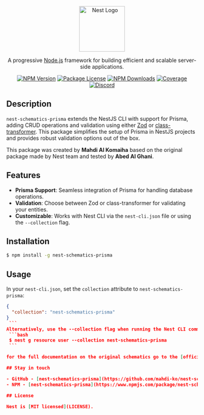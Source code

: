 <p align="center">
  <a href="http://nestjs.com/" target="blank"><img src="https://nestjs.com/img/logo-small.svg" width="120" alt="Nest Logo" /></a>
</p>

<p align="center">A progressive <a href="http://nodejs.org" target="blank">Node.js</a> framework for building efficient and scalable server-side applications.</p>

<p align="center">
<a href="https://www.npmjs.com/package/nest-schematics-prisma"><img src="https://img.shields.io/npm/v/nest-schematics-prisma.svg" alt="NPM Version" /></a>
<a href="https://www.npmjs.com/package/nest-schematics-prisma"><img src="https://img.shields.io/npm/l/nest-schematics-prisma.svg" alt="Package License" /></a>
<a href="https://www.npmjs.com/package/nest-schematics-prisma"><img src="https://img.shields.io/npm/dm/nest-schematics-prisma.svg" alt="NPM Downloads" /></a>
<a href="https://coveralls.io/github/mahdi-ko/nest-schematics-prisma?branch=master" target="_blank"><img src="https://coveralls.io/repos/github/mahdi-ko/nest-schematics-prisma/badge.svg?branch=master#9" alt="Coverage" /></a>
<a href="https://discord.gg/G7Qnnhy" target="_blank"><img src="https://img.shields.io/badge/discord-online-brightgreen.svg" alt="Discord"/></a>
</p>

## Description

`nest-schematics-prisma` extends the NestJS CLI with support for Prisma, adding CRUD operations and validation using either [Zod](https://github.com/colinhacks/zod) or [class-transformer](https://github.com/typestack/class-transformer). This package simplifies the setup of Prisma in NestJS projects and provides robust validation options out of the box.

This package was created by **Mahdi Al Komaiha** based on the original package made by Nest team and tested by **Abed Al Ghani**.

## Features

- **Prisma Support**: Seamless integration of Prisma for handling database operations.
- **Validation**: Choose between Zod or class-transformer for validating your entities.
- **Customizable**: Works with Nest CLI via the `nest-cli.json` file or using the `--collection` flag.

## Installation

```bash
$ npm install -g nest-schematics-prisma
```

## Usage

In your `nest-cli.json`, set the `collection` attribute to `nest-schematics-prisma`:

````json
{
  "collection": "nest-schematics-prisma"
}
 ```
Alternatively, use the --collection flag when running the Nest CLI commands:
 ```bash
 $ nest g resource user --collection nest-schematics-prisma
 ```

for the full documentation on the original schematics go to the [official documentation](https://docs.nestjs.com/).

## Stay in touch

- GitHub - [nest-schematics-prisma](https://github.com/mahdi-ko/nest-schematics-prisma)
- NPM - [nest-schematics-prisma](https://www.npmjs.com/package/nest-schematics-prisma)

## License

Nest is [MIT licensed](LICENSE).
````
